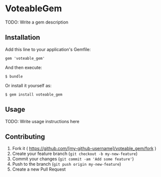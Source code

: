# VoteableGem

TODO: Write a gem description

## Installation

Add this line to your application's Gemfile:

    gem 'voteable_gem'

And then execute:

    $ bundle

Or install it yourself as:

    $ gem install voteable_gem

## Usage

TODO: Write usage instructions here

## Contributing

1. Fork it ( https://github.com/[my-github-username]/voteable_gem/fork )
2. Create your feature branch (`git checkout -b my-new-feature`)
3. Commit your changes (`git commit -am 'Add some feature'`)
4. Push to the branch (`git push origin my-new-feature`)
5. Create a new Pull Request
